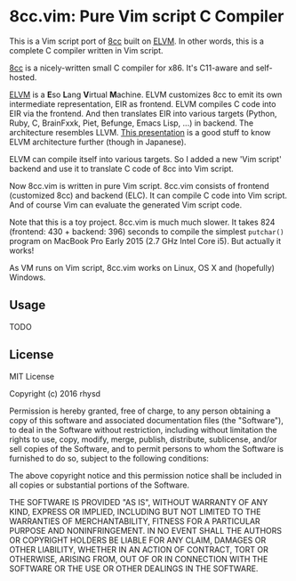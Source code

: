 8cc.vim: Pure Vim script C Compiler
===================================

This is a Vim script port of [8cc](https://github.com/rui314/8cc) built on [ELVM](https://github.com/shinh/elvm).
In other words, this is a complete C compiler written in Vim script.

[8cc](https://github.com/rui314/8cc) is a nicely-written small C compiler for x86. It's C11-aware and self-hosted.

[ELVM](https://github.com/shinh/elvm) is a **E**so **L**ang **V**irtual **M**achine.
ELVM customizes 8cc to emit its own intermediate representation, EIR as frontend.
ELVM compiles C code into EIR via the frontend.  And then translates EIR into various targets (Python, Ruby, C,
BrainFxxk, Piet, Befunge, Emacs Lisp, ...) in backend. The architecture resembles LLVM.
[This presentation](http://shinh.skr.jp/slide/elvm/000.html) is a good stuff to know ELVM architecture further (though in Japanese).

ELVM can compile itself into various targets.
So I added a new 'Vim script' backend and use it to translate C code of 8cc into Vim script.

Now 8cc.vim is written in pure Vim script. 8cc.vim consists of frontend (customized 8cc) and backend (ELC).
It can compile C code into Vim script. And of course Vim can evaluate the generated Vim script code.

Note that this is a toy project. 8cc.vim is much much slower.
It takes 824 (frontend: 430 + backend: 396) seconds to compile the simplest `putchar()` program on MacBook Pro Early 2015 (2.7 GHz Intel Core i5).
But actually it works!

As VM runs on Vim script, 8cc.vim works on Linux, OS X and (hopefully) Windows.

## Usage

TODO

## License

MIT License

Copyright (c) 2016 rhysd

Permission is hereby granted, free of charge, to any person obtaining a copy
of this software and associated documentation files (the "Software"), to deal
in the Software without restriction, including without limitation the rights
to use, copy, modify, merge, publish, distribute, sublicense, and/or sell
copies of the Software, and to permit persons to whom the Software is
furnished to do so, subject to the following conditions:

The above copyright notice and this permission notice shall be included in all
copies or substantial portions of the Software.

THE SOFTWARE IS PROVIDED "AS IS", WITHOUT WARRANTY OF ANY KIND, EXPRESS OR
IMPLIED, INCLUDING BUT NOT LIMITED TO THE WARRANTIES OF MERCHANTABILITY,
FITNESS FOR A PARTICULAR PURPOSE AND NONINFRINGEMENT. IN NO EVENT SHALL THE
AUTHORS OR COPYRIGHT HOLDERS BE LIABLE FOR ANY CLAIM, DAMAGES OR OTHER
LIABILITY, WHETHER IN AN ACTION OF CONTRACT, TORT OR OTHERWISE, ARISING FROM,
OUT OF OR IN CONNECTION WITH THE SOFTWARE OR THE USE OR OTHER DEALINGS IN THE
SOFTWARE.
